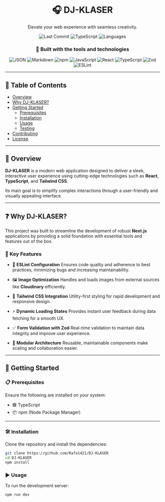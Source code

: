 <div align="center">

# 🎧 DJ-KLASER
Elevate your web experience with seamless creativity.

![Last Commit](https://img.shields.io/github/last-commit/your-username/dj-klaser?style=flat-square)
![TypeScript](https://img.shields.io/badge/typescript-96.9%25-blue?style=flat-square)
![Languages](https://img.shields.io/github/languages/count/your-username/dj-klaser?style=flat-square)

### 🚀 Built with the tools and technologies

![JSON](https://img.shields.io/badge/-JSON-black?logo=json&style=flat-square)
![Markdown](https://img.shields.io/badge/-Markdown-000?logo=markdown&style=flat-square)
![npm](https://img.shields.io/badge/-npm-CB3837?logo=npm&style=flat-square)
![JavaScript](https://img.shields.io/badge/-JavaScript-F7DF1E?logo=javascript&style=flat-square&logoColor=black)
![React](https://img.shields.io/badge/-React-61DAFB?logo=react&style=flat-square)
![TypeScript](https://img.shields.io/badge/-TypeScript-3178C6?logo=typescript&style=flat-square)
![Zod](https://img.shields.io/badge/-Zod-3E52B5?style=flat-square)
![ESLint](https://img.shields.io/badge/-ESLint-4B32C3?logo=eslint&style=flat-square)

</div>

---

## 📑 Table of Contents

- [Overview](#overview)
- [Why DJ-KLASER?](#why-dj-klaser)
- [Getting Started](#getting-started)
  - [Prerequisites](#prerequisites)
  - [Installation](#installation)
  - [Usage](#usage)
  - [Testing](#testing)
- [Contributing](#contributing)
- [License](#license)

---

## 🧭 Overview

**DJ-KLASER** is a modern web application designed to deliver a sleek, interactive user experience using cutting-edge technologies such as **React**, **TypeScript**, and **Tailwind CSS**.

Its main goal is to simplify complex interactions through a user-friendly and visually appealing interface.

---

## ❓ Why DJ-KLASER?

This project was built to streamline the development of robust **Next.js** applications by providing a solid foundation with essential tools and features out of the box.

### 🔑 Key Features

- 🎯 **ESLint Configuration** Ensures code quality and adherence to best practices, minimizing bugs and increasing maintainability.

- 🖼️ **Image Optimization** Handles and loads images from external sources like **Cloudinary** efficiently.

- 🎨 **Tailwind CSS Integration** Utility-first styling for rapid development and responsive design.

- ⚡ **Dynamic Loading States** Provides instant user feedback during data fetching for a smooth UX.

- ✅ **Form Validation with Zod** Real-time validation to maintain data integrity and improve user experience.

- 🔧 **Modular Architecture** Reusable, maintainable components make scaling and collaboration easier.

---

## 🚀 Getting Started

### 📋 Prerequisites

Ensure the following are installed on your system:

- 🟦 TypeScript  
- 📦 npm (Node Package Manager)

---

### 🛠 Installation

Clone the repository and install the dependencies:

```bash
git clone https://github.com/Rafa1421/DJ-KLASER
cd DJ-KLASER
npm install
```

### ▶️ Usage

To run the development server:

```bash
npm run dev
